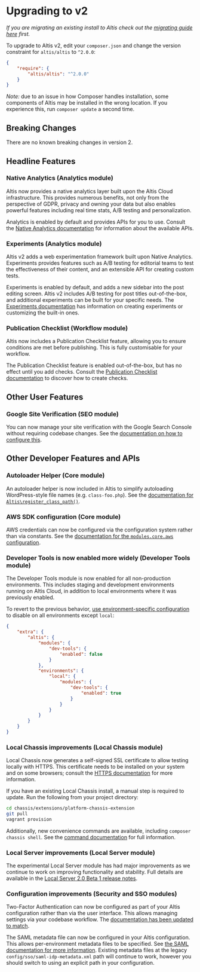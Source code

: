 # Upgrading to v2

_If you are migrating an existing install to Altis check out the [migrating guide here](../migrating-from-wordpress.md) first._

To upgrade to Altis v2, edit your `composer.json` and change the version constraint for `altis/altis` to `^2.0.0`:

```json
{
	"require": {
		"altis/altis": "^2.0.0"
	}
}
```

*Note:* due to an issue in how Composer handles installation, some components of Altis may be installed in the wrong location. If you experience this, run `composer update` a second time.


## Breaking Changes

There are no known breaking changes in version 2.


## Headline Features

### Native Analytics (Analytics module)

Altis now provides a native analytics layer built upon the Altis Cloud infrastructure. This provides numerous benefits, not only from the perspective of GDPR, privacy and owning your data but also enables powerful features including real time stats, A/B testing and personalization.

Analytics is enabled by default and provides APIs for you to use. Consult the [Native Analytics documentation](docs://analytics/native.md) for information about the available APIs.


### Experiments (Analytics module)

Altis v2 adds a web experimentation framework built upon Native Analytics. Experiments provides features such as A/B testing for editorial teams to test the effectiveness of their content, and an extensible API for creating custom tests.

Experiments is enabled by default, and adds a new sidebar into the post editing screen. Altis v2 includes A/B testing for post titles out-of-the-box, and additional experiments can be built for your specific needs. The [Experiments documentation](docs://analytics/experiments.md) has information on creating experiments or customizing the built-in ones.


### Publication Checklist (Workflow module)

Altis now includes a Publication Checklist feature, allowing you to ensure conditions are met before publishing. This is fully customisable for your workflow.

The Publication Checklist feature is enabled out-of-the-box, but has no effect until you add checks. Consult the [Publication Checklist documentation](docs://workflow/publication-checklist.md) to discover how to create checks.


## Other User Features

### Google Site Verification (SEO module)

You can now manage your site verification with the Google Search Console without requiring codebase changes. See the [documentation on how to configure this](docs://seo/google-site-verification.md).


## Other Developer Features and APIs

### Autoloader Helper (Core module)

An autoloader helper is now included in Altis to simplify autoloading WordPress-style file names (e.g. `class-foo.php`). See the [documentation for `Altis\register_class_path()`](docs://core/#autoloader).


### AWS SDK configuration (Core module)

AWS credentials can now be configured via the configuration system rather than via constants. See the [documentation for the `modules.core.aws` configuration](docs://core/#aws-sdk).


### Developer Tools is now enabled more widely (Developer Tools module)

The Developer Tools module is now enabled for all non-production environments. This includes staging and development environments running on Altis Cloud, in addition to local environments where it was previously enabled.

To revert to the previous behavior, [use environment-specific configuration](docs://dev-tools/#activating-in-other-environments) to disable on all environments except `local`:

```json
{
	"extra": {
		"altis": {
			"modules": {
				"dev-tools": {
					"enabled": false
				}
			},
			"environments": {
				"local": {
					"modules": {
						"dev-tools": {
							"enabled": true
						}
					}
				}
			}
		}
	}
}
```

### Local Chassis improvements (Local Chassis module)

Local Chassis now generates a self-signed SSL certificate to allow testing locally with HTTPS. This certificate needs to be installed on your system and on some browsers; consult the [HTTPS documentation](docs://local-chassis/#using-https-locally) for more information.

If you have an existing Local Chassis install, a manual step is required to update. Run the following from your project directory:

```sh
cd chassis/extensions/platform-chassis-extension
git pull
vagrant provision
```

Additionally, new convenience commands are available, including `composer chassis shell`. See the [command documentation](docs://local-chassis/#available-commands) for full information.


### Local Server improvements (Local Server module)

The experimental Local Server module has had major improvements as we continue to work on improving functionality and stability. Full details are available in the [Local Server 2.0 Beta 1 release notes](https://github.com/humanmade/altis-local-server/releases/tag/2.0.0-beta1).


### Configuration improvements (Security and SSO modules)

Two-Factor Authentication can now be configured as part of your Altis configuration rather than via the user interface. This allows managing settings via your codebase workflow. The [documentation has been updated to match](docs://security/2-factor-authentication.md).

The SAML metadata file can now be configured in your Altis configuration. This allows per-environment metadata files to be specified. See [the SAML documentation for more information](docs://sso/saml-2-0.md). Existing metadata files at the legacy `config/sso/saml-idp-metadata.xml` path will continue to work, however you should switch to using an explicit path in your configuration.
